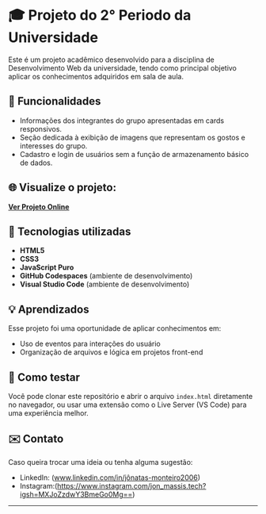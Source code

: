 # 🎓 Projeto do 2° Periodo da Universidade

Este é um projeto acadêmico desenvolvido para a disciplina de Desenvolvimento Web da universidade, tendo como principal objetivo aplicar os conhecimentos adquiridos em sala de aula.

## 🚀 Funcionalidades

- Informações dos integrantes do grupo apresentadas em cards responsivos.
- Seção dedicada à exibição de imagens que representam os gostos e interesses do grupo.
- Cadastro e login de usuários sem a função de armazenamento básico de dados.
## 🌐 Visualize o projeto:

**[Ver Projeto Online](https://trabalho-2-periodo.vercel.app/)**
  

## 💠 Tecnologias utilizadas

- **HTML5**
- **CSS3**
- **JavaScript Puro**
- **GitHub Codespaces** (ambiente de desenvolvimento)
- **Visual Studio Code** (ambiente de desenvolvimento)

## 💡 Aprendizados

Esse projeto foi uma oportunidade de aplicar conhecimentos em:
- Uso de eventos para interações do usuário
- Organização de arquivos e lógica em projetos front-end

## 📲 Como testar

Você pode clonar este repositório e abrir o arquivo `index.html` diretamente no navegador, ou usar uma extensão como o Live Server (VS Code) para uma experiência melhor.

## ✉️ Contato

Caso queira trocar uma ideia ou tenha alguma sugestão:

- LinkedIn: (www.linkedin.com/in/jônatas-monteiro2006)
- Instagram:(https://www.instagram.com/jon_massis.tech?igsh=MXJoZzdwY3BmeGo0Mg==)
  
---
